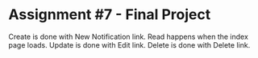 # Assignment #7 - Final Project

Create is done with New Notification link.
Read happens when the index page loads.
Update is done with Edit link.
Delete is done with Delete link.


